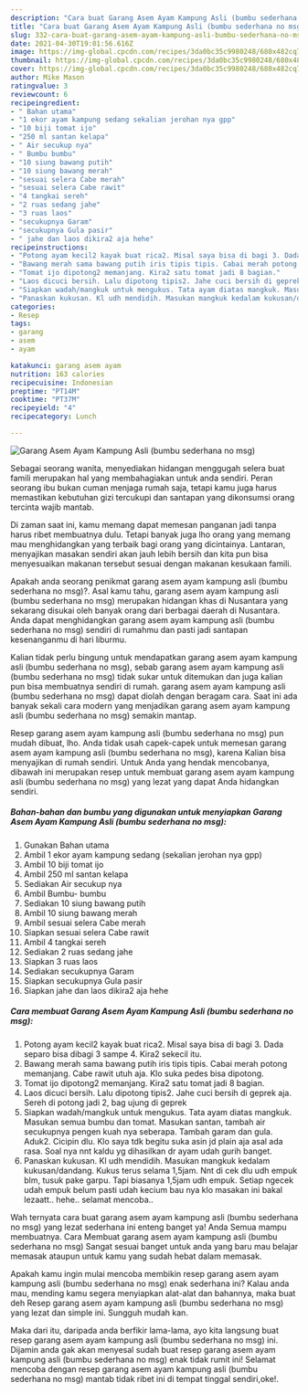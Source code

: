 ```yaml
---
description: "Cara buat Garang Asem Ayam Kampung Asli (bumbu sederhana no msg) yang enak dan Mudah Dibuat"
title: "Cara buat Garang Asem Ayam Kampung Asli (bumbu sederhana no msg) yang enak dan Mudah Dibuat"
slug: 332-cara-buat-garang-asem-ayam-kampung-asli-bumbu-sederhana-no-msg-yang-enak-dan-mudah-dibuat
date: 2021-04-30T19:01:56.616Z
image: https://img-global.cpcdn.com/recipes/3da0bc35c9980248/680x482cq70/garang-asem-ayam-kampung-asli-bumbu-sederhana-no-msg-foto-resep-utama.jpg
thumbnail: https://img-global.cpcdn.com/recipes/3da0bc35c9980248/680x482cq70/garang-asem-ayam-kampung-asli-bumbu-sederhana-no-msg-foto-resep-utama.jpg
cover: https://img-global.cpcdn.com/recipes/3da0bc35c9980248/680x482cq70/garang-asem-ayam-kampung-asli-bumbu-sederhana-no-msg-foto-resep-utama.jpg
author: Mike Mason
ratingvalue: 3
reviewcount: 6
recipeingredient:
- " Bahan utama"
- "1 ekor ayam kampung sedang sekalian jerohan nya gpp"
- "10 biji tomat ijo"
- "250 ml santan kelapa"
- " Air secukup nya"
- " Bumbu bumbu"
- "10 siung bawang putih"
- "10 siung bawang merah"
- "sesuai selera Cabe merah"
- "sesuai selera Cabe rawit"
- "4 tangkai sereh"
- "2 ruas sedang jahe"
- "3 ruas laos"
- "secukupnya Garam"
- "secukupnya Gula pasir"
- " jahe dan laos dikira2 aja hehe"
recipeinstructions:
- "Potong ayam kecil2 kayak buat rica2. Misal saya bisa di bagi 3. Dada separo bisa dibagi 3 sampe 4. Kira2 sekecil itu."
- "Bawang merah sama bawang putih iris tipis tipis. Cabai merah potong memanjang. Cabe rawit utuh aja. Klo suka pedes bisa dipotong."
- "Tomat ijo dipotong2 memanjang. Kira2 satu tomat jadi 8 bagian."
- "Laos dicuci bersih. Lalu dipotong tipis2. Jahe cuci bersih di geprek aja. Sereh di potong jadi 2, bag ujung di geprek"
- "Siapkan wadah/mangkuk untuk mengukus. Tata ayam diatas mangkuk. Masukan semua bumbu dan tomat. Masukan santan, tambah air secukupnya pengen kuah nya seberapa. Tambah garam dan gula. Aduk2. Cicipin dlu. Klo saya tdk begitu suka asin jd plain aja asal ada rasa. Soal nya nnt kaldu yg dihasilkan dr ayam udah gurih banget."
- "Panaskan kukusan. Kl udh mendidih. Masukan mangkuk kedalam kukusan/dandang. Kukus terus selama 1,5jam. Nnt di cek dlu udh empuk blm, tusuk pake garpu. Tapi biasanya 1,5jam udh empuk. Setiap ngecek udah empuk belum pasti udah kecium bau nya klo masakan ini bakal lezaatt.. hehe.. selamat mencoba.."
categories:
- Resep
tags:
- garang
- asem
- ayam

katakunci: garang asem ayam 
nutrition: 163 calories
recipecuisine: Indonesian
preptime: "PT14M"
cooktime: "PT37M"
recipeyield: "4"
recipecategory: Lunch

---
```



![Garang Asem Ayam Kampung Asli (bumbu sederhana no msg)](https://img-global.cpcdn.com/recipes/3da0bc35c9980248/680x482cq70/garang-asem-ayam-kampung-asli-bumbu-sederhana-no-msg-foto-resep-utama.jpg)

Sebagai seorang wanita, menyediakan hidangan menggugah selera buat famili merupakan hal yang membahagiakan untuk anda sendiri. Peran seorang ibu bukan cuman menjaga rumah saja, tetapi kamu juga harus memastikan kebutuhan gizi tercukupi dan santapan yang dikonsumsi orang tercinta wajib mantab.

Di zaman  saat ini, kamu memang dapat memesan panganan jadi tanpa harus ribet membuatnya dulu. Tetapi banyak juga lho orang yang memang mau menghidangkan yang terbaik bagi orang yang dicintainya. Lantaran, menyajikan masakan sendiri akan jauh lebih bersih dan kita pun bisa menyesuaikan makanan tersebut sesuai dengan makanan kesukaan famili. 



Apakah anda seorang penikmat garang asem ayam kampung asli (bumbu sederhana no msg)?. Asal kamu tahu, garang asem ayam kampung asli (bumbu sederhana no msg) merupakan hidangan khas di Nusantara yang sekarang disukai oleh banyak orang dari berbagai daerah di Nusantara. Anda dapat menghidangkan garang asem ayam kampung asli (bumbu sederhana no msg) sendiri di rumahmu dan pasti jadi santapan kesenanganmu di hari liburmu.

Kalian tidak perlu bingung untuk mendapatkan garang asem ayam kampung asli (bumbu sederhana no msg), sebab garang asem ayam kampung asli (bumbu sederhana no msg) tidak sukar untuk ditemukan dan juga kalian pun bisa membuatnya sendiri di rumah. garang asem ayam kampung asli (bumbu sederhana no msg) dapat diolah dengan beragam cara. Saat ini ada banyak sekali cara modern yang menjadikan garang asem ayam kampung asli (bumbu sederhana no msg) semakin mantap.

Resep garang asem ayam kampung asli (bumbu sederhana no msg) pun mudah dibuat, lho. Anda tidak usah capek-capek untuk memesan garang asem ayam kampung asli (bumbu sederhana no msg), karena Kalian bisa menyajikan di rumah sendiri. Untuk Anda yang hendak mencobanya, dibawah ini merupakan resep untuk membuat garang asem ayam kampung asli (bumbu sederhana no msg) yang lezat yang dapat Anda hidangkan sendiri.

<!--inarticleads1-->

##### Bahan-bahan dan bumbu yang digunakan untuk menyiapkan Garang Asem Ayam Kampung Asli (bumbu sederhana no msg):

1. Gunakan  Bahan utama
1. Ambil 1 ekor ayam kampung sedang (sekalian jerohan nya gpp)
1. Ambil 10 biji tomat ijo
1. Ambil 250 ml santan kelapa
1. Sediakan  Air secukup nya
1. Ambil  Bumbu- bumbu
1. Sediakan 10 siung bawang putih
1. Ambil 10 siung bawang merah
1. Ambil sesuai selera Cabe merah
1. Siapkan sesuai selera Cabe rawit
1. Ambil 4 tangkai sereh
1. Sediakan 2 ruas sedang jahe
1. Siapkan 3 ruas laos
1. Sediakan secukupnya Garam
1. Siapkan secukupnya Gula pasir
1. Siapkan  jahe dan laos dikira2 aja hehe




<!--inarticleads2-->

##### Cara membuat Garang Asem Ayam Kampung Asli (bumbu sederhana no msg):

1. Potong ayam kecil2 kayak buat rica2. Misal saya bisa di bagi 3. Dada separo bisa dibagi 3 sampe 4. Kira2 sekecil itu.
1. Bawang merah sama bawang putih iris tipis tipis. Cabai merah potong memanjang. Cabe rawit utuh aja. Klo suka pedes bisa dipotong.
1. Tomat ijo dipotong2 memanjang. Kira2 satu tomat jadi 8 bagian.
1. Laos dicuci bersih. Lalu dipotong tipis2. Jahe cuci bersih di geprek aja. Sereh di potong jadi 2, bag ujung di geprek
1. Siapkan wadah/mangkuk untuk mengukus. Tata ayam diatas mangkuk. Masukan semua bumbu dan tomat. Masukan santan, tambah air secukupnya pengen kuah nya seberapa. Tambah garam dan gula. Aduk2. Cicipin dlu. Klo saya tdk begitu suka asin jd plain aja asal ada rasa. Soal nya nnt kaldu yg dihasilkan dr ayam udah gurih banget.
1. Panaskan kukusan. Kl udh mendidih. Masukan mangkuk kedalam kukusan/dandang. Kukus terus selama 1,5jam. Nnt di cek dlu udh empuk blm, tusuk pake garpu. Tapi biasanya 1,5jam udh empuk. Setiap ngecek udah empuk belum pasti udah kecium bau nya klo masakan ini bakal lezaatt.. hehe.. selamat mencoba..




Wah ternyata cara buat garang asem ayam kampung asli (bumbu sederhana no msg) yang lezat sederhana ini enteng banget ya! Anda Semua mampu membuatnya. Cara Membuat garang asem ayam kampung asli (bumbu sederhana no msg) Sangat sesuai banget untuk anda yang baru mau belajar memasak ataupun untuk kamu yang sudah hebat dalam memasak.

Apakah kamu ingin mulai mencoba membikin resep garang asem ayam kampung asli (bumbu sederhana no msg) enak sederhana ini? Kalau anda mau, mending kamu segera menyiapkan alat-alat dan bahannya, maka buat deh Resep garang asem ayam kampung asli (bumbu sederhana no msg) yang lezat dan simple ini. Sungguh mudah kan. 

Maka dari itu, daripada anda berfikir lama-lama, ayo kita langsung buat resep garang asem ayam kampung asli (bumbu sederhana no msg) ini. Dijamin anda gak akan menyesal sudah buat resep garang asem ayam kampung asli (bumbu sederhana no msg) enak tidak rumit ini! Selamat mencoba dengan resep garang asem ayam kampung asli (bumbu sederhana no msg) mantab tidak ribet ini di tempat tinggal sendiri,oke!.

